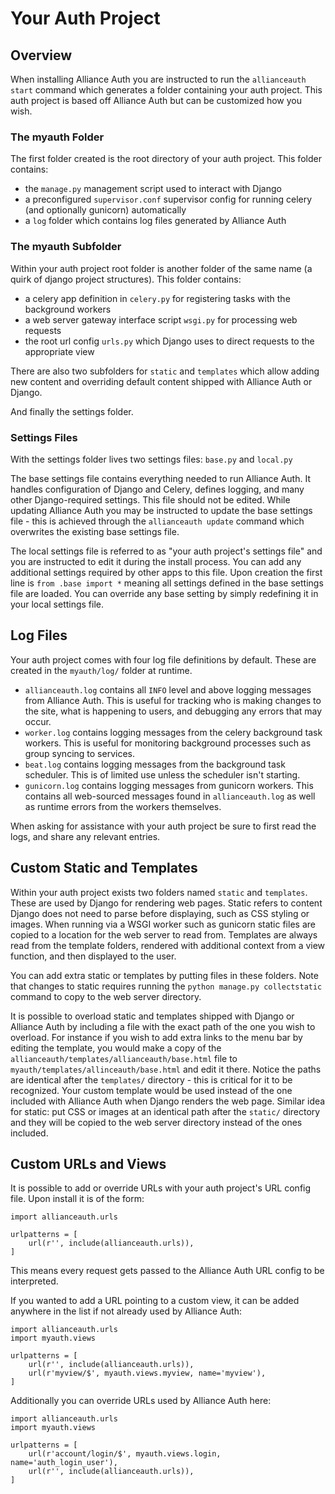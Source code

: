 # Your Auth Project

## Overview

When installing Alliance Auth you are instructed to run the `allianceauth start` command which generates a folder containing your auth project. This auth project is based off Alliance Auth but can be customized how you wish.

### The myauth Folder

The first folder created is the root directory of your auth project. This folder contains:
 - the `manage.py` management script used to interact with Django
 - a preconfigured `supervisor.conf` supervisor config for running celery (and optionally gunicorn) automatically
 - a `log` folder which contains log files generated by Alliance Auth

### The myauth Subfolder

Within your auth project root folder is another folder of the same name (a quirk of django project structures). This folder contains:
 - a celery app definition in `celery.py` for registering tasks with the background workers
 - a web server gateway interface script `wsgi.py` for processing web requests
 - the root url config `urls.py` which Django uses to direct requests to the appropriate view

There are also two subfolders for `static` and `templates` which allow adding new content and overriding default content shipped with Alliance Auth or Django.

And finally the settings folder.

### Settings Files

With the settings folder lives two settings files: `base.py` and `local.py`

The base settings file contains everything needed to run Alliance Auth. It handles configuration of Django and Celery, defines logging, and many other Django-required settings. This file should not be edited. While updating Alliance Auth you may be instructed to update the base settings file - this is achieved through the `allianceauth update` command which overwrites the existing base settings file.

The local settings file is referred to as "your auth project's settings file" and you are instructed to edit it during the install process. You can add any additional settings required by other apps to this file. Upon creation the first line is `from .base import *` meaning all settings defined in the base settings file are loaded. You can override any base setting by simply redefining it in your local settings file.

## Log Files

Your auth project comes with four log file definitions by default. These are created in the `myauth/log/` folder at runtime.

 - `allianceauth.log` contains all `INFO` level and above logging messages from Alliance Auth. This is useful for tracking who is making changes to the site, what is happening to users, and debugging any errors that may occur.
 - `worker.log` contains logging messages from the celery background task workers. This is useful for monitoring background processes such as group syncing to services.
 - `beat.log` contains logging messages from the background task scheduler. This is of limited use unless the scheduler isn't starting.
 - `gunicorn.log` contains logging messages from gunicorn workers. This contains all web-sourced messages found in `allianceauth.log` as well as runtime errors from the workers themselves.

When asking for assistance with your auth project be sure to first read the logs, and share any relevant entries.

## Custom Static and Templates

Within your auth project exists two folders named `static` and `templates`. These are used by Django for rendering web pages. Static refers to content Django does not need to parse before displaying, such as CSS styling or images. When running via a WSGI worker such as gunicorn static files are copied to a location for the web server to read from. Templates are always read from the template folders, rendered with additional context from a view function, and then displayed to the user.

You can add extra static or templates by putting files in these folders. Note that changes to static requires running the `python manage.py collectstatic` command to copy to the web server directory.

It is possible to overload static and templates shipped with Django or Alliance Auth by including a file with the exact path of the one you wish to overload. For instance if you wish to add extra links to the menu bar by editing the template, you would make a copy of the `allianceauth/templates/allianceauth/base.html` file to `myauth/templates/allinceauth/base.html` and edit it there. Notice the paths are identical after the `templates/` directory - this is critical for it to be recognized. Your custom template would be used instead of the one included with Alliance Auth when Django renders the web page. Similar idea for static: put CSS or images at an identical path after the `static/` directory and they will be copied to the web server directory instead of the ones included.

## Custom URLs and Views

It is possible to add or override URLs with your auth project's URL config file. Upon install it is of the form:

```
import allianceauth.urls

urlpatterns = [
    url(r'', include(allianceauth.urls)),
]
```

This means every request gets passed to the Alliance Auth URL config to be interpreted.

If you wanted to add a URL pointing to a custom view, it can be added anywhere in the list if not already used by Alliance Auth:

```
import allianceauth.urls
import myauth.views

urlpatterns = [
    url(r'', include(allianceauth.urls)),
    url(r'myview/$', myauth.views.myview, name='myview'),
]
```

Additionally you can override URLs used by Alliance Auth here:

```
import allianceauth.urls
import myauth.views

urlpatterns = [
    url(r'account/login/$', myauth.views.login, name='auth_login_user'),
    url(r'', include(allianceauth.urls)),
]
```
